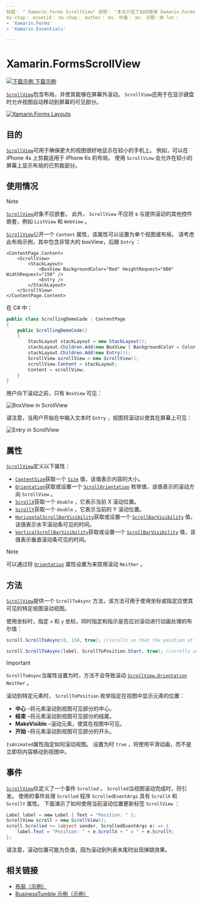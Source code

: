 ```yaml
---
标题： " Xamarin.Forms ScrollView" 说明： "本文介绍了如何使用 Xamarin.Forms ScrollView 类来呈现无法在一个屏幕上容纳的布局，以及哪些内容为键盘提供空间。
ms-chap： assetid： ms-chap： author： ms. 作者： ms. 日期：非 loc：
- 'Xamarin.Forms'
- 'Xamarin.Essentials'

---
```


# <a name="xamarinforms-scrollview"></a>Xamarin.FormsScrollView

[![下载示例](~/media/shared/download.png) 下载示例](https://docs.microsoft.com/samples/xamarin/xamarin-forms-samples/userinterface-layout)

[`ScrollView`](xref:Xamarin.Forms.ScrollView)包含布局，并使其能够在屏幕外滚动。 `ScrollView`还用于在显示键盘时允许视图自动移动到屏幕的可见部分。

[![](scroll-view-images/layouts-sml.png "Xamarin.Forms Layouts")](scroll-view-images/layouts.png#lightbox "Xamarin.Forms Layouts")

## <a name="purpose"></a>目的

[`ScrollView`](xref:Xamarin.Forms.ScrollView)可用于确保更大的视图很好地显示在较小的手机上。 例如，可以在 iPhone 4s 上剪裁适用于 iPhone 6s 的布局。 使用 `ScrollView` 会允许在较小的屏幕上显示布局的已剪裁部分。

## <a name="usage"></a>使用情况

> [!NOTE]
> [`ScrollView`](xref:Xamarin.Forms.ScrollView)对象不应嵌套。 此外， `ScrollView` 不应将 s 与提供滚动的其他控件嵌套，例如 `ListView` 和 `WebView` 。

[`ScrollView`](xref:Xamarin.Forms.ScrollView)公开一个 `Content` 属性，该属性可以设置为单个视图或布局。 请考虑此布局示例，其中包含非常大的 boxView，后跟 `Entry` ：

```xaml
<ContentPage.Content>
    <ScrollView>
        <StackLayout>
            <BoxView BackgroundColor="Red" HeightRequest="600" WidthRequest="150" />
            <Entry />
        </StackLayout>
    </ScrollView>
</ContentPage.Content>
```

在 C# 中：

```csharp
public class ScrollingDemoCode : ContentPage
{
    public ScrollingDemoCode()
    {
        StackLayout stackLayout = new StackLayout();
        stackLayout.Children.Add(new BoxView { BackgroundColor = Color.Red, HeightRequest = 600, WidthRequest = 150 });
        stackLayout.Children.Add(new Entry());
        ScrollView scrollView = new ScrollView();
        scrollView.Content = stackLayout;
        Content = scrollView;
    }
}
```

用户向下滚动之前，只有 `BoxView` 可见：

![](scroll-view-images/scroll-start.png "BoxView in ScrollView")

请注意，当用户开始在中输入文本时 `Entry` ，视图将滚动以使其在屏幕上可见：

![](scroll-view-images/scroll-end.png "Entry in ScrollView")

## <a name="properties"></a>属性

[`ScrollView`](xref:Xamarin.Forms.ScrollView)定义以下属性：

- [`ContentSize`](xref:Xamarin.Forms.ScrollView.ContentSizeProperty)获取一个 [`Size`](xref:Xamarin.Forms.Size) 值，该值表示内容的大小。
- [`Orientation`](xref:Xamarin.Forms.ScrollView.OrientationProperty)获取或设置一个 [`ScrollOrientation`](xref:Xamarin.Forms.ScrollOrientation) 枚举值，该值表示的滚动方向 `ScrollView` 。
- [`ScrollX`](xref:Xamarin.Forms.ScrollView.ScrollXProperty)获取一个 `double` ，它表示当前 X 滚动位置。
- [`ScrollY`](xref:Xamarin.Forms.ScrollView.ScrollYProperty)获取一个 `double` ，它表示当前的 Y 滚动位置。
- [`HorizontalScrollBarVisibility`](xref:Xamarin.Forms.ScrollView.HorizontalScrollBarVisibilityProperty)获取或设置一个 [`ScrollBarVisibility`](xref:Xamarin.Forms.ScrollBarVisibility) 值，该值表示水平滚动条可见的时间。
- [`VerticalScrollBarVisibility`](xref:Xamarin.Forms.ScrollView.VerticalScrollBarVisibilityProperty)获取或设置一个 [`ScrollBarVisibility`](xref:Xamarin.Forms.ScrollBarVisibility) 值，该值表示垂直滚动条可见的时间。

> [!NOTE]
> 可以通过将 [`Orientation`](xref:Xamarin.Forms.ScrollView.OrientationProperty) 属性设置为来禁用滚动 `Neither` 。

## <a name="methods"></a>方法

[`ScrollView`](xref:Xamarin.Forms.ScrollView)提供一个 `ScrollToAsync` 方法，该方法可用于使用坐标或指定应使其可见的特定视图滚动视图。

使用坐标时，指定 `x` 和 `y` 坐标，同时指定和指示是否应对滚动进行动画处理的布尔值：

```csharp
scroll.ScrollToAsync(0, 150, true); //scrolls so that the position at 150px from the top is visible

scroll.ScrollToAsync(label, ScrollToPosition.Start, true); //scrolls so that the label is at the start of the list
```

> [!IMPORTANT]
> `ScrollToAsync`当属性设置为时，方法不会导致滚动 [`ScrollView.Orientation`](xref:Xamarin.Forms.ScrollView.OrientationProperty) `Neither` 。

滚动到特定元素时， `ScrollToPosition` 枚举指定在视图中显示元素的位置：

- **中心** &ndash;将元素滚动到视图可见部分的中心。
- **结束** &ndash;将元素滚动到视图可见部分的结尾。
- **MakeVisible** &ndash;滚动元素，使其在视图中可见。
- **开始** &ndash;将元素滚动到视图可见部分的开头。

`IsAnimated`属性指定如何滚动视图。 设置为时 `true` ，将使用平滑动画，而不是立即将内容移动到视图中。

## <a name="events"></a>事件

[`ScrollView`](xref:Xamarin.Forms.ScrollView)仅定义了一个事件 `Scrolled` 。 `Scrolled`当视图滚动完成时，将引发。 使用的事件处理 `Scrolled` 程序 `ScrolledEventArgs` 具有 `ScrollX` 和 `ScrollY` 属性。 下面演示了如何使用当前滚动位置更新标签 `ScrollView` ：

```csharp
Label label = new Label { Text = "Position: " };
ScrollView scroll = new ScrollView();
scroll.Scrolled += (object sender, ScrolledEventArgs e) => {
    label.Text = "Position: " + e.ScrollX + " x " + e.ScrollY;
};
```

请注意，滚动位置可能为负值，因为滚动到列表末尾时出现弹跳效果。

## <a name="related-links"></a>相关链接

- [布局（示例）](https://docs.microsoft.com/samples/xamarin/xamarin-forms-samples/userinterface-layout)
- [BusinessTumble 示例（示例）](https://docs.microsoft.com/samples/xamarin/xamarin-forms-samples/userinterface-businesstumble)
